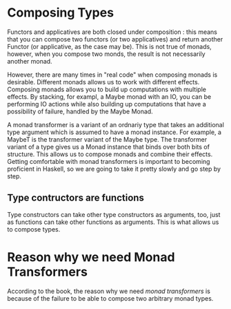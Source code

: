 # Composing Types

Functors and applicatives are both closed under composition : this means that
you can compose two functors (or two applicatives) and return another Functor
(or applicative, as the case may be). This is not true of monads, however, when
you compose two monds, the result is not necessarily another monad.

However, there are many times in "real code" when composing monads is
desirable. Different monads allows us to work with different effects. Composing
monads allows you to build up computations with multiple effects. By stacking,
for exampl, a Maybe monad with an IO, you can be performing IO actions while
also building up computations that have a possibility of failure, handled by
the Maybe Monad.

A monad transformer is a variant of an ordnariy type that takes an
additional type argument which is assumed to have a monad instance. For
example, a MaybeT is the transformer variant of the Maybe type. The transformer
variant of a type gives us a Monad instance that binds over both bits of
structure. This allows us to compose monads and combine their effects. Getting
comfortable with monad transformers is important to becoming proficient in
Haskell, so we are going to take it pretty slowly and go step by step.

## Type contructors are functions

Type constructors can take other type constructors as arguments, too, just as
functions can take other functions as arguments. This is what allows us to
compose types.

# Reason why we need Monad Transformers

According to the book, the reason why we need _monad transformers_ is because
of the failure to be able to compose two arbitrary monad types.

